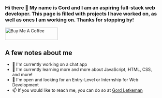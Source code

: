 ### Hi there 👋 My name is Gord and I am an aspiring full-stack web developer. This page is filled with projects I have worked on, as well as ones I am working on. Thanks for stopping by!
<a href="https://www.buymeacoffee.com/gjletkeman" target="_blank"><img src="https://cdn.buymeacoffee.com/buttons/default-orange.png" alt="Buy Me A Coffee" height="41" width="174"></a>


## A few notes about me
- 🔭 I'm currently working on a chat app
- 🌱 I'm currently learning more and more about JavaScript, HTML, CSS, and more!
- 💼 I'm open and looking for an Entry-Level or Internship for Web Development
- 📫 If you would like to reach me, you can do so at [Gord Letkeman](mailto:g.j.letkeman@gmail.com)
<!--
**rndedg/rndedg** is a ✨ _special_ ✨ repository because its `README.md` (this file) appears on your GitHub profile.

Here are some ideas to get you started:

- 🔭 I’m currently working on ...
- 🌱 I’m currently learning ...
- 👯 I’m looking to collaborate on ...
- 🤔 I’m looking for help with ...
- 💬 Ask me about ...
- 📫 How to reach me: ...
- 😄 Pronouns: ...
- ⚡ Fun fact: ...
-->
